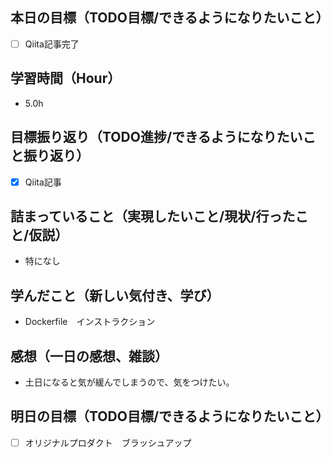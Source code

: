 ## 本日の目標（TODO目標/できるようになりたいこと）
- [ ] Qiita記事完了
## 学習時間（Hour）
- 5.0h
## 目標振り返り（TODO進捗/できるようになりたいこと振り返り）
- [x] Qiita記事

## 詰まっていること（実現したいこと/現状/行ったこと/仮説）
- 特になし
## 学んだこと（新しい気付き、学び）
- Dockerfile　インストラクション
## 感想（一日の感想、雑談）
- 土日になると気が緩んでしまうので、気をつけたい。
## 明日の目標（TODO目標/できるようになりたいこと）
- [ ] オリジナルプロダクト　ブラッシュアップ
